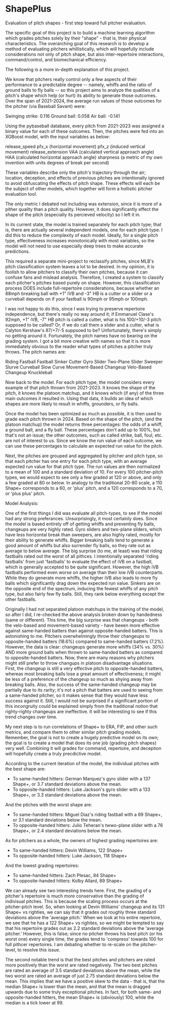 # ShapePlus
Evaluation of pitch shapes - first step toward full pitcher evaluation.

The specific goal of this project is to build a machine learning algorithm which grades pitches solely by their "shape" - that is, their physical characteristics. The overarching goal of this research is to develop a method of evaluating pitchers whillistically, which will hopefully include considerations not only of pitch shape, but also inter-repertoire interactions, command/control, and biomechanical efficiency.

The following is a more in-depth explanation of this project.

We know that pitchers really control only a few aspects of their performance to a predictable degree -- namely, whiffs and the ratio of ground balls to fly balls -- so this project aims to analyze the qualities of a pitch's shape which help (or hurt) its ability to generate those outcomes. Over the span of 2021-2024, the average run values of those outcomes for the pitcher (via Baseball Savant) were:

  Swinging strike:  0.116
  Ground ball:      0.058
  Air ball:        -0.141

Using the pybaseball database, every pitch from 2021-2023 was assigned a binary value for each of these outcomes. Then, the pitches were fed into an XGBoost model, with the input variables as below:

  release_speed
  pfx_x                   (horizontal movement)
  pfx_z                   (induced vertical movement)
  release_extension
  VAA                     (calculated vertical approach angle)
  HAA                     (calculated horizontal approach angle)
  sharpness               (a metric of my own invention with units degrees of break per second)

These variables describe only the pitch's trajectory through the air; location, deception, and effects of previous pitches are intentionally ignored to avoid obfuscating the effects of pitch shape. These effects will each be the subject of other models, which together will form a hollistic pitcher evaluation tool.

The only metric I debated not including was extension, since it is more of a pither quality than a pitch quality. However, it does significantly effect the shape of the pitch (especially its percieved velocity) so I left it in.

In its current state, the model is trained separately for each pitch type; that is, there are actually several independent models, one for each pitch type. I did this to reduce the complexity of each model. Ideally, for a single pitch type, effectiveness increases monotonically with most variables, so the model will not need to use especially deep trees to make accurate predictions. 

This required a separate mini-project to reclassify pitches, since MLB's pitch classification system leaves a lot to be desired. In my opinion, it is foolish to allow pitchers to classify their own pitches, because it can confuse fans and mislead analysis. Therefore, I created a system to classify each pitcher's pitches based purely on shape. However, this classification process DOES include full-repertoire considerations, because whether an 88mph breaking ball with +1" iVB and -3" HB is a cutter or a slider or a curveball depends on if your fastball is 90mph or 95mph or 100mph.

I was not happy to do this, since I was trying to preserve repertoire independence, but there's really no way around it; if Emmanuel Clase's 92mph, +1" iVB, -7" HB pitch is called a cutter, what is his 100/+10/-3 pitch supposed to be called? Or, if we do call them a slider and a cutter, what is Calyton Kershaw's 87/+7/-5 suppsoed to be? Unfortunately, there's simply no getting around it. Fortunately, the pitch names have no bearing on the grading system. I got a bit more creative with names so that it is more immediately obvious to the reader what types of pitches a pitcher truly throws. The pitch names are:

  Riding Fastball
  Fastball
  Sinker
  Cutter
  Gyro Slider
  Two-Plane Slider
  Sweeper
  Slurve
  Curveball
  Slow Curve
  Movement-Based Changeup
  Velo-Based Changeup
  Knuckleball

Now back to the model. For each pitch type, the model considers every example of that pitch thrown from 2021-2023. It knows the shape of the pitch, it knows the platoon matchup, and it knows which (if any) of the three main outcomes it resulted in. Using that data, it builds an idea of which shapes are more likely to result in whiffs, grounders, or fly balls.

Once the model has been optimized as much as possible, it is then used to grade each pitch thrown in 2024. Based on the shape of the pitch, (and the platoon matchup) the model returns three percentages: the odds of a whiff, a ground ball, and a fly ball. These percentages don't add up to 100%, but that's not an issue; the other outcomes, such as called strike, ball, foul, etc. are not of interest to us. Since we know the run value of each outcome, we can use these percentages to calculate an expected run value for the pitch.

Next, the pitches are grouped and aggregated by pitcher and pitch type, so that each pitcher has one entry for each pitch type, with an average expected run value for that pitch type. The run values are then normalized to a mean of 100 and a standard deviation of 10. For every 100 pitcher-pitch types, we would expect to see only a few graded at 120 or above, and only a few graded at 80 or below. In analogy to the traditional 20-80 scale, a 110 Shape+ corresponds to a 60, or 'plus' pitch, and a 120 corresponds to a 70, or 'plus plus' pitch.

Model Analysis:

One of the first things I did was evaluate all pitch-types, to see if the model had any strong preferances. Unsurprisingly, it most certainly does. Since the model is based entirely off of getting whiffs and preventing fly balls, changeups are very highly rated. Gyro sliders and two-plane sliders, which have less horizontal break than sweepers, are also highly rated, mostly for their ability to generate whiffs. Bigger breaking balls tend to generate a good amount of whiffs but also surrender fly balls, so they rate out as average to below average. The big surprise (to me, at least) was that riding fastballs rated out the worst of all pithces. I intentionally separated 'riding fastballs' from just 'fastballs' to evaluate the effect of iVB on a fastball, which is generally accepted to be quite significant. However, the high iVB fastballs performed even worse on average than their low iVB counterparts. While they do generate more whiffs, the higher iVB also leads to more fly balls which significantly drag down the expected run value. Sinkers are on the opposite end of the spectrum, inducing the fewest whiffs of any pitch type, but also fairly few fly balls. Still, they rank below everything except the other fastballs.

Originally I had not separated platoon matchups in the training of the model, so after I did, I re-checked the above analysis broken down by handedness (same or different). This time, the big surprise was that changeups - both the velo-based and movement-based variety - have beeen more effective against same-handed batters than against opposite-handed batters. This is astonishing to me. Pitchers overwhelmingly throw their changeups to opposite-handed batters (18.6%) compared to same-handed batters (7.2%). However, the data is clear: changeups generate more whiffs (34% vs. 30%) AND more ground balls when thrown to same-handed batters as compared to opposite-handed batters. Now, there are many reasons why pitchers might still prefer to throw changups in platoon disadvantage situations. First, the changeup is still a very effective pitch to opposite-handed batters, whereas most breaking balls lose a great amount of effectiveness; it might be less of a preference of the changeup so much as shying away from breaking balls. Also, the success of the same-handed changeup may be partially due to its rarity; it's not a pitch that batters are used to seeing from a same-handed pitcher, so it makes sense that they would have less success against it. Still, I would not be surprised if a significant portion of this incongruity could be explained simply from the traditional notion that righty-righty changeups are ineffective. It will be interesting to see if this trend changes over time.

My next step is to run correlations of Shape+ to ERA, FIP, and other such metrics, and compare them to other similar pitch grading models. Remember, the goal is not to create a hugely predictive model on its own; the goal is to create a model that does its one job (grading pitch shapes) very well. Combining it will grades for command, repertoire, and deception will hopefully create a truly precdictive model.

According to the current iteration of the model, the individual pitches with the best shape are:
  - To same-handed hitters: German Marquez's gyro slider with a 137 Shape+, or 3.7 standard deviations above the mean.
  - To opposite-handed hitters: Luke Jackson's gyro slider with a 133 Shape+, or 3.3 standard deviations above the mean.

And the pitches with the worst shape are:
  - To same-handed hitters: Miguel Diaz's riding fastball with a 69 Shape+, or 3.1 standard deviations below the mean.
  - To opposite-handed hitters: Julio Teheran's twwo-plane slider with a 76 Shape+, or 2.4 standard deviations below the mean.

As for pitchers as a whole, the owners of highest grading repertoires are:
  - To same-handed hitters: Devin Williams, 122 Shape+
  - To opposite-handed hitters: Luke Jackson, 118 Shape+

And the lowest grading repertoires:
  - To same-handed hitters: Zach Plesac, 84 Shape+
  - To opposite-handed hitters: Kolby Allard, 89 Shape+

We can already see two interesting trends here. First, the grading of a pitcher's repertoire is much more conservative than the grading of indivisual pitches. This is because the scaling process occurs at the pitcher-pitch level. So, when looking at Devin Williams' changeup and its 131 Shape+ vs righties, we can say that it grades out roughly three standard deviations above the 'average pitch.' When we look at his entire repertoire, we see that he has a 122 Shape+ vs righites, so we might be tempted to say that his repertoire grades out as 2.2 standard deviations above the 'average pitcher.' However, this is false; since no pitcher throws his best pitch (or his worst one) every single time, the grades tend to 'compress' towards 100 for full pithcer repertoires. I am debating whether to re-scale on the pitcher-level, to resolve this issue.

The second notable trend is that the best pitches and pitchers are rated more positively than the worst are rated negatively. The two best pitches are rated an average of 3.5 standard deviations above the mean, while the two worst are rated an average of just 2.75 standard deviations below the mean. This implies that we have a positive skew to the data - that is, that the median Shape+ is lower than the mean, and that the mean is dragged upwards due to some truly exceptional pitches. In fact, for both same- and opposite-handed hitters, the mean Shape+ is (obviously) 100, while the median is a tick lower at 99. 



